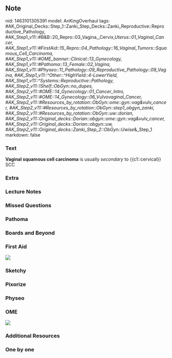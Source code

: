 ## Note
nid: 1463101305391
model: AnKingOverhaul
tags: #AK_Original_Decks::Step_1::Zanki_Step_Decks::Zanki_Reproductive::Reproductive_Pathology, #AK_Step1_v11::#B&B::20_Repro::03_Vagina,_Cervix,_Uterus::01_Vaginal_Cancer, #AK_Step1_v11::#FirstAid::15_Repro::04_Pathology::16_Vaginal_Tumors::Squamous_Cell_Carcinoma, #AK_Step1_v11::#OME_banner::Clinical::13_Gynecology, #AK_Step1_v11::#Pathoma::13_Female::02_Vagina, #AK_Step1_v11::#Physeo::11_Pathology::09_Reproductive_Pathology::09_Vagina, #AK_Step1_v11::^Other::^HighYield::4-LowerYield, #AK_Step1_v11::^Systems::Reproductive::Pathology, #AK_Step2_v11::!Shelf::ObGyn::no_dupes, #AK_Step2_v11::#OME::14_Gynecology::01_Cancer_Intro, #AK_Step2_v11::#OME::14_Gynecology::06_Vulvovaginal_Cancer, #AK_Step2_v11::#Resources_by_rotation::ObGyn::ome::gyn::vag&vulv_cancer, #AK_Step2_v11::#Resources_by_rotation::ObGyn::step1_obgyn_zanki, #AK_Step2_v11::#Resources_by_rotation::ObGyn::uw::dorian, #AK_Step2_v11::Original_decks::Dorian::obgyn::ome::gyn::vag&vulv_cancer, #AK_Step2_v11::Original_decks::Dorian::obgyn::uw, #AK_Step2_v11::Original_decks::Zanki_Step_2::ObGyn::Uwise_&_Step_1
markdown: false

### Text
<div>
  <b>Vaginal squamous cell carcinoma</b> is usually
  <i>secondary</i> to {{c1::cervical}} SCC
</div>

### Extra


### Lecture Notes


### Missed Questions


### Pathoma


### Boards and Beyond


### First Aid
<img src="tmpYgKEZ6.png">

### Sketchy


### Pixorize


### Physeo


### OME
<div class="ome-widget">
  <a href=
  "https://onlinemeded.org/spa/gynecology?ref=anki"><img src=
  "_OME_AnkiFlashcards_Topic_5.png"></a>
</div>

### Additional Resources


### One by one

